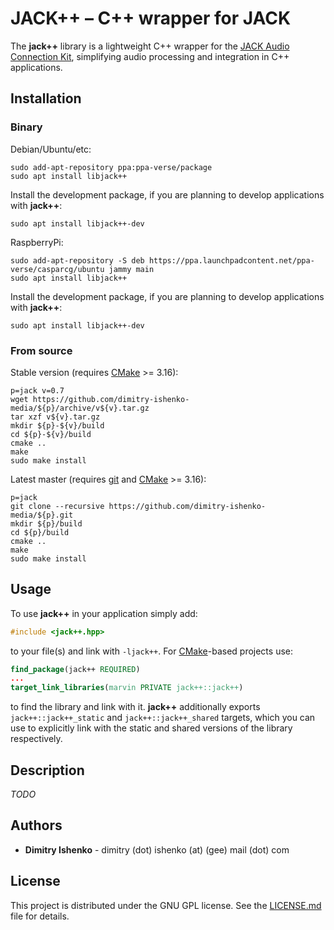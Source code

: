 # JACK++ – C++ wrapper for JACK

The **jack++** library is a lightweight C++ wrapper for the [JACK Audio Connection Kit](https://jackaudio.org/), simplifying audio processing and integration in C++ applications.

## Installation

### Binary

Debian/Ubuntu/etc:

```shell
sudo add-apt-repository ppa:ppa-verse/package
sudo apt install libjack++
```

Install the development package, if you are planning to develop applications with **jack++**:
```shell
sudo apt install libjack++-dev
```

RaspberryPi:

```shell
sudo add-apt-repository -S deb https://ppa.launchpadcontent.net/ppa-verse/casparcg/ubuntu jammy main
sudo apt install libjack++
```

Install the development package, if you are planning to develop applications with **jack++**:
```shell
sudo apt install libjack++-dev
```

### From source

Stable version (requires [CMake](https://cmake.org/) >= 3.16):

```shell
p=jack v=0.7
wget https://github.com/dimitry-ishenko-media/${p}/archive/v${v}.tar.gz
tar xzf v${v}.tar.gz
mkdir ${p}-${v}/build
cd ${p}-${v}/build
cmake ..
make
sudo make install
```

Latest master (requires [git](https://git-scm.com/) and [CMake](https://cmake.org/) >= 3.16):

```shell
p=jack
git clone --recursive https://github.com/dimitry-ishenko-media/${p}.git
mkdir ${p}/build
cd ${p}/build
cmake ..
make
sudo make install
```

## Usage

To use **jack++** in your application simply add:

```c++
#include <jack++.hpp>
```

to your file(s) and link with `-ljack++`. For [CMake](https://cmake.org/)-based projects use:

```cmake
find_package(jack++ REQUIRED)
...
target_link_libraries(marvin PRIVATE jack++::jack++)
```

to find the library and link with it. **jack++** additionally exports `jack++::jack++_static` and `jack++::jack++_shared` targets, which you can use to explicitly link with the static and shared versions of the library respectively.

## Description

_TODO_

## Authors

* **Dimitry Ishenko** - dimitry (dot) ishenko (at) (gee) mail (dot) com

## License

This project is distributed under the GNU GPL license. See the
[LICENSE.md](LICENSE.md) file for details.
